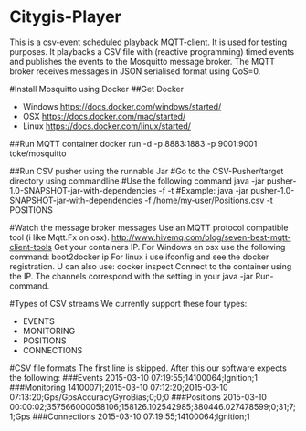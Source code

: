 # Citygis-Player
This is a csv-event scheduled playback MQTT-client. It is used for testing purposes. It playbacks a CSV file with (reactive programming) timed events and publishes the events to the Mosquitto message broker. The MQTT broker receives messages in JSON serialised format using QoS=0. 



#Install Mosquitto using Docker
##Get Docker 
- Windows https://docs.docker.com/windows/started/
- OSX https://docs.docker.com/mac/started/
- Linux https://docs.docker.com/linux/started/
    
##Run MQTT container
    docker run -d -p 8883:1883 -p 9001:9001 toke/mosquitto

##Run CSV pusher using the runnable Jar
    #Go to the CSV-Pusher/target directory using commandline
    #Use the following command java -jar pusher-1.0-SNAPSHOT-jar-with-dependencies -f <fullFilePath> -t <FILE-TYPE>
    #Example:
    java -jar pusher-1.0-SNAPSHOT-jar-with-dependencies -f /home/my-user/Positions.csv -t POSITIONS

#Watch the message broker messages
Use an MQTT protocol compatible tool (i like Mqtt.Fx on osx).  http://www.hivemq.com/blog/seven-best-mqtt-client-tools
Get your containers IP. For Windows en osx use the following command:
     boot2docker ip
For linux i use ifconfig and see the docker registration. U can also use:
     docker inspect <containerid>
Connect to the container using the IP. The channels correspond with the <FILE-TYPE> setting in your java -jar Run-command. 

#Types of CSV streams 
We currently support these four types:
- EVENTS
- MONITORING
- POSITIONS
- CONNECTIONS

#CSV file formats
The first line is skipped. After this our software expects the following:
###Events
    2015-03-10 07:19:55;14100064;Ignition;1
###Monitoring
    14100071;2015-03-10 07:12:20;2015-03-10 07:13:20;Gps/GpsAccuracyGyroBias;0;0;0
###Positions
    2015-03-10 00:00:02;357566000058106;158126.102542985;380446.027478599;0;31;7;1;Gps
###Connections
    2015-03-10 07:19:55;14100064;Ignition;1

